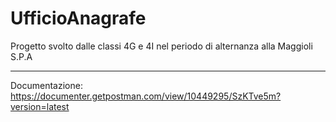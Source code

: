 # UfficioAnagrafe
Progetto svolto dalle classi 4G e 4I nel periodo di alternanza alla Maggioli S.P.A

-------------------------------------------------------------------------------------------------------------------------------------------

Documentazione: https://documenter.getpostman.com/view/10449295/SzKTve5m?version=latest
